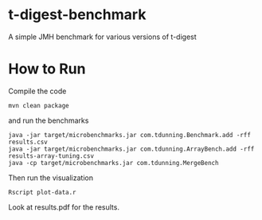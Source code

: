 t-digest-benchmark
==================

A simple JMH benchmark for various versions of t-digest

How to Run
==========

Compile the code

    mvn clean package

and run the benchmarks

    java -jar target/microbenchmarks.jar com.tdunning.Benchmark.add -rff results.csv
    java -jar target/microbenchmarks.jar com.tdunning.ArrayBench.add -rff results-array-tuning.csv
    java -cp target/microbenchmarks.jar com.tdunning.MergeBench 

Then run the visualization

    Rscript plot-data.r

Look at results.pdf for the results.
